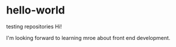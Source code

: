 # hello-world
testing repositories
Hi!

I'm looking forward to learning mroe about front end development. 
